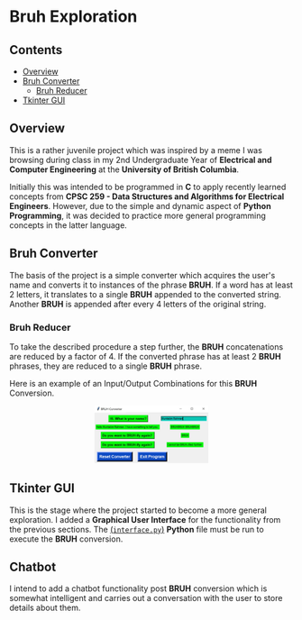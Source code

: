 # Bruh Exploration

## Contents
* [Overview](#Overview)
* [Bruh Converter](#Bruh-Converter)
    * [Bruh Reducer](#Bruh-Reducer)
* [Tkinter GUI](#Tkinter-GUI)

## Overview
This is a rather juvenile project which was inspired by a meme I was browsing during class in my 2nd Undergraduate Year of <b>Electrical and Computer Engineering</b> at the <b>University of British Columbia</b>.

Initially this was intended to be programmed in <b>C</b> to apply recently learned concepts from <b>CPSC 259 - Data Structures and Algorithms for Electrical Engineers</b>. However, due to the simple and dynamic aspect of <b>Python Programming</b>, it was decided to practice more general programming concepts in the latter language.

## Bruh Converter
The basis of the project is a simple converter which acquires the user's name and converts it to instances of the phrase **BRUH**. If a word has at least 2 letters, it translates to a single **BRUH** appended to the converted string. Another **BRUH** is appended after every 4 letters of the original string.

### Bruh Reducer
To take the described procedure a step further, the **BRUH** concatenations are reduced by a factor of 4. If the converted phrase has at least 2 **BRUH** phrases, they are reduced to a single **BRUH** phrase.

Here is an example of an Input/Output Combinations for this **BRUH** Conversion.

<p align="center"><img src="Images/Demonstrations/Conversion.JPG" height="40%" width="40%" title="BRUH Conversion of Muntakim Rahman." ></p>

## Tkinter GUI
This is the stage where the project started to become a more general exploration. I added a <b>Graphical User Interface</b> for the functionality from the previous sections. The [(`interface.py`)](interface.py) <b>Python</b> file must be run to execute the **BRUH** conversion.

## Chatbot

I intend to add a chatbot functionality post **BRUH** conversion which is somewhat intelligent and carries out a conversation with the user to store details about them.
